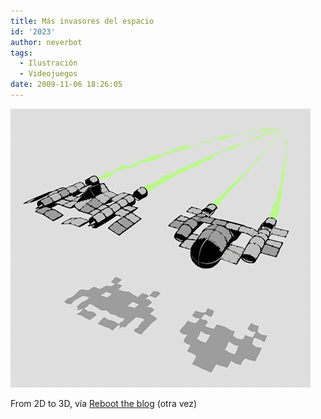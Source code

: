 ```yaml
---
title: Más invasores del espacio
id: '2023'
author: neverbot
tags:
  - Ilustración
  - Videojuegos
date: 2009-11-06 18:26:05
---
```


![200911061825.jpg](./mas-invasores-del-espacio/200911061825.jpg)  

From 2D to 3D, vía [Reboot the blog](http://blog.swas.es/post/232195339/they-re-real-by-jean-salamin) (otra vez)